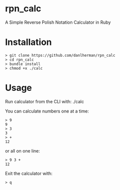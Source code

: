 # rpn_calc
A Simple Reverse Polish Notation Calculator in Ruby

# Installation
```
> git clone https://github.com/danlherman/rpn_calc
> cd rpn_calc
> bundle install
> chmod +x ./calc
```

# Usage
Run calculator from the CLI with: 
./calc

You can calculate numbers one at a time:
```
> 9
9
> 3
3
> +
12
```

or all on one line:
```
> 9 3 +
12
```

Exit the calculator with:
```
> q
```
